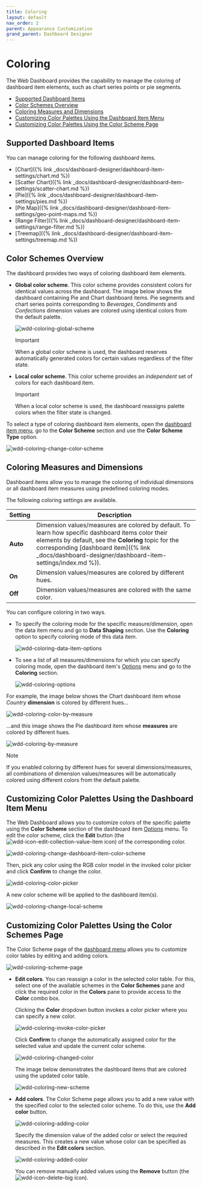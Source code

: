 ```yaml
---
title: Coloring
layout: default
nav_order: 2
parent: Appearance Customization
grand_parent: Dashboard Designer
---
```

# Coloring
The Web Dashboard provides the capability to manage the coloring of dashboard item elements, such as chart series points or pie segments.
* [Supported Dashboard Items](#supporteditems)
* [Color Schemes Overview](#overview)
* [Coloring Measures and Dimensions](#coloring)
* [Customizing Color Palettes Using the Dashboard Item Menu](#customizedim)
* [Customizing Color Palettes Using the Color Scheme Page](#customizecpp)

## <a name="supporteditems"/>Supported Dashboard Items
You can manage coloring for the following dashboard items.
* [Chart]({% link _docs/dashboard-designer/dashboard-item-settings/chart.md %})
* [Scatter Chart]({% link _docs/dashboard-designer/dashboard-item-settings/scatter-chart.md %})
* [Pie]({% link _docs/dashboard-designer/dashboard-item-settings/pies.md %})
* [Pie Map]({% link _docs/dashboard-designer/dashboard-item-settings/geo-point-maps.md %})
* [Range Filter]({% link _docs/dashboard-designer/dashboard-item-settings/range-filter.md %})
* [Treemap]({% link _docs/dashboard-designer/dashboard-item-settings/treemap.md %})

## <a name="overview"/>Color Schemes Overview
The dashboard provides two ways of coloring dashboard item elements.
* **Global color scheme**. This color scheme provides consistent colors for identical values across the dashboard. The image below shows the dashboard containing Pie and Chart dashboard items. Pie segments and chart series points corresponding to _Beverages_, _Condiments_ and _Confections_ dimension values are colored using identical colors from the default palette.
	
	![wdd-coloring-global-scheme](/assets/images/dashboards/img126076.png)
	
	> [!IMPORTANT]
	> When a global color scheme is used, the dashboard reserves automatically generated colors for certain values regardless of the filter state.
* **Local color scheme**. This color scheme provides an _independent_ set of colors for each dashboard item.
	
	> [!IMPORTANT]
	> When a local color scheme is used, the dashboard reassigns palette colors when the filter state is changed.

To select a type of coloring dashboard item elements, open the [dashboard item menu](../ui-elements/dashboard-item-menu.md), go to the **Color Scheme** section and use the **Color Scheme Type** option.

![wdd-coloring-change-color-scheme](/assets/images/dashboards/img126079.png)

## <a name="coloring"/>Coloring Measures and Dimensions
Dashboard items allow you to manage the coloring of individual dimensions or all dashboard item measures using predefined coloring modes.

The following coloring settings are available.

| Setting | Description |
|---|---|
| **Auto** | Dimension values/measures are colored by default. To learn how specific dashboard items color their elements by default, see the **Coloring** topic for the corresponding [dashboard item]({% link _docs/dashboard-designer/dashboard-item-settings/index.md %}). |
| **On** | Dimension values/measures are colored by different hues. |
| **Off** | Dimension values/measures are colored with the same color. |

You can configure coloring in two ways.
* To specify the coloring mode for the specific measure/dimension, open the data item menu and go to **Data Shaping** section. Use the **Coloring** option to specify coloring mode of this data item.
	
	![wdd-coloring-data-item-options](/assets/images/dashboards/img126109.png)
* To see a list of all measures/dimensions for which you can specify coloring mode, open the dashboard item's [Options](../ui-elements/dashboard-item-menu.md) menu and go to the **Coloring** section.
	
	![wdd-coloring-options](/assets/images/dashboards/img126086.png)

For example, the image below shows the Chart dashboard item whose _Country_ **dimension** is colored by different hues...

![wdd-coloring-color-by-measure](/assets/images/dashboards/img126084.png)

...and this image shows the Pie dashboard item whose **measures** are colored by different hues.

![wdd-coloring-by-measure](/assets/images/dashboards/img126108.png)

> [!NOTE]
> If you enabled coloring by different hues for several dimensions/measures, all combinations of dimension values/measures will be automatically colored using different colors from the default palette.

## <a name="customizedim"/>Customizing Color Palettes Using the Dashboard Item Menu
The Web Dashboard allows you to customize colors of the specific palette using the **Color Scheme** section of the dashboard item [Options](../ui-elements/dashboard-item-menu.md) menu. To edit the color scheme, click the **Edit** button (the ![wdd-icon-edit-collection-value-item](/assets/images/dashboards/img126050.png) icon) of the corresponding color.

![wdd-coloring-change-dashboard-item-color-scheme](/assets/images/dashboards/img126112.png)

Then, pick any color using the RGB color model in the invoked color picker and click **Confirm** to change the color.

![wdd-coloring-color-picker](/assets/images/dashboards/img126125.png)

A new color scheme will be applied to the dashboard item(s).

![wdd-coloring-change-local-scheme](/assets/images/dashboards/img126127.png)

## <a name="customizecpp"/>Customizing Color Palettes Using the Color Schemes Page
The Color Scheme page of the [dashboard menu](../ui-elements/dashboard-menu.md) allows you to customize color tables by editing and adding colors.

![wdd-coloring-scheme-page](/assets/images/dashboards/img126124.png)
* **Edit colors**. You can reassign a color in the selected color table. For this, select one of the available schemes in the **Color Schemes** pane and click the required color in the **Colors** pane to provide access to the **Color** combo box.
	
	Clicking the **Color** dropdown button invokes a color picker where you can specify a new color.
	
	![wdd-coloring-invoke-color-picker](/assets/images/dashboards/img126133.png)
	
	Click **Confirm** to change the automatically assigned color for the selected value and update the current color scheme.
	
	![wdd-coloring-changed-color](/assets/images/dashboards/img126122.png)
	
	The image below demonstrates the dashboard items that are colored using the updated color table.
	
	![wdd-coloring-new-scheme](/assets/images/dashboards/img126123.png)
* **Add colors**. The Color Scheme page allows you to add a new value with the specified color to the selected color scheme. To do this, use the **Add color** button.
	
	![wdd-coloring-adding-color](/assets/images/dashboards/img126969.png)
	
	Specify the dimension value of the added color or select the required measures. This creates a new value whose color can be specified as described in the **Edit colors** section.
	
	![wdd-coloring-added-color](/assets/images/dashboards/img126964.png)
	
	You can remove manually added values using the **Remove** button (the ![wdd-icon-delete-big](/assets/images/dashboards/img126104.png) icon).